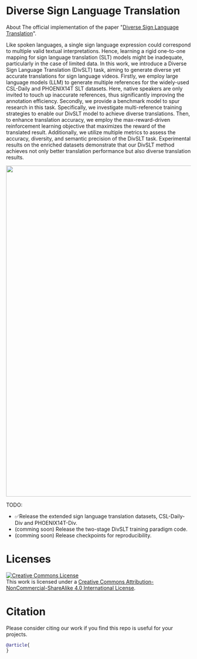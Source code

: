 # Diverse Sign Language Translation

About The official implementation of the paper "[Diverse Sign Language Translation](link)".

Like spoken languages, a single sign language expression could correspond to multiple valid textual interpretations. Hence, learning a rigid one-to-one mapping for sign language translation (SLT) models might be inadequate, particularly in the case of limited data. In this work, we introduce a Diverse Sign Language Translation (DivSLT) task, aiming to generate diverse yet accurate translations for sign language videos. Firstly, we employ large language models (LLM) to generate multiple references for the widely-used CSL-Daily and PHOENIX14T SLT datasets. Here, native speakers are only invited to touch up inaccurate references, thus significantly improving the annotation efficiency. Secondly, we provide a benchmark model to spur research in this task. Specifically, we investigate multi-reference training strategies to enable our DivSLT model to achieve diverse translations. Then, to enhance translation accuracy, we employ the max-reward-driven reinforcement learning objective that maximizes the reward of the translated result. Additionally, we utilize multiple metrics to assess the accuracy, diversity, and semantic precision of the DivSLT task. Experimental results on the enriched datasets demonstrate that our DivSLT method achieves not only better translation performance but also diverse translation results.

<img src="./Images/Intro_De.jpg" width="900" />

TODO:

- &#9989;Release the extended sign language translation datasets, CSL-Daily-Div and PHOENIX14T-Div.
- (comming soon) Release the two-stage DivSLT training paradigm code.
- (comming soon) Release checkpoints for reproducibility.

# Licenses

<a rel="license" href="http://creativecommons.org/licenses/by-nc-sa/4.0/"><img alt="Creative Commons License" style="border-width:0" src="https://i.creativecommons.org/l/by-nc-sa/4.0/80x15.png" /></a><br />This work is licensed under a <a rel="license" href="http://creativecommons.org/licenses/by-nc-sa/4.0/">Creative Commons Attribution-NonCommercial-ShareAlike 4.0 International License</a>.

# Citation

Please consider citing our work if you find this repo is useful for your projects.

```bibtex
@article{
}
```
